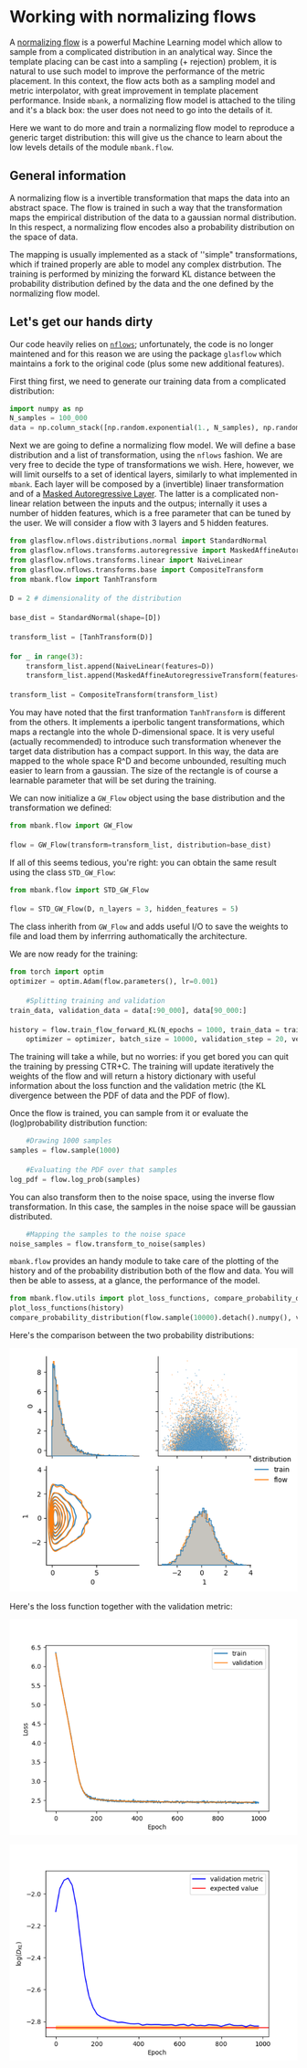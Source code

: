 Working with normalizing flows
==============================

A [normalizing flow](https://arxiv.org/abs/1912.02762) is a powerful Machine Learning model which allow to sample from a complicated distribution in an analytical way. Since the template placing can be cast into a sampling (+ rejection) problem, it is natural to use such model to improve the performance of the metric placement.
In this context, the flow acts both as a sampling model and metric interpolator, with great improvement in template placement performance.
Inside `mbank`, a normalizing flow model is attached to the tiling and it's a black box: the user does not need to go into the details of it.

Here we want to do more and train a normalizing flow model to reproduce a generic target distribution: this will give us the chance to learn about the low levels details of the module `mbank.flow`.

## General information

A normalizing flow is a invertible transformation that maps the data into an abstract space. The flow is trained in such a way that the transformation maps the empirical distribution of the data to a gaussian normal distribution.
In this respect, a normalizing flow encodes also a probability distribution on the space of data.

The mapping is usually implemented as a stack of ''simple" transformations, which if trained properly are able to model any complex distrbution.
The training is performed by minizing the forward KL distance between the probability distribution defined by the data and the one defined by the normalizing flow model.

## Let's get our hands dirty

Our code heavily relies on [`nflows`](https://github.com/bayesiains/nflows/tree/master); unfortunately, the code is no longer maintened and for this reason we are using the package `glasflow` which maintains a fork to the original code (plus some new additional features).

First thing first, we need to generate our training data from a complicated distribution:

```Python
import numpy as np
N_samples = 100_000
data = np.column_stack([np.random.exponential(1., N_samples), np.random.normal(0,1,N_samples)])
```

Next we are going to define a normalizing flow model. We will define a base distribution and a list of transformation, using the `nflows` fashion.
We are very free to decide the type of transformations we wish. Here, however, we will limit ourselfs to a set of identical layers, similarly to what implemented in `mbank`. Each layer will be composed by a (invertible) linaer transformation and of a [Masked Autoregressive Layer](https://arxiv.org/abs/1502.03509). The latter is a complicated non-linear relation between the inputs and the outpus; internally it uses a number of hidden features, which is a free parameter that can be tuned by the user.
We will consider a flow with 3 layers and 5 hidden features.

```Python
from glasflow.nflows.distributions.normal import StandardNormal
from glasflow.nflows.transforms.autoregressive import MaskedAffineAutoregressiveTransform
from glasflow.nflows.transforms.linear import NaiveLinear
from glasflow.nflows.transforms.base import CompositeTransform
from mbank.flow import TanhTransform

D = 2 # dimensionality of the distribution

base_dist = StandardNormal(shape=[D])
		
transform_list = [TanhTransform(D)]

for _ in range(3):
	transform_list.append(NaiveLinear(features=D))
	transform_list.append(MaskedAffineAutoregressiveTransform(features=D, hidden_features=5))

transform_list = CompositeTransform(transform_list)
```

You may have noted that the first tranformation `TanhTransform` is different from the others. It implements a iperbolic tangent transformations, which maps a rectangle into the whole D-dimensional space. It is very useful (actually recommended) to introduce such transformation whenever the target data distribution has a compact support. In this way, the data are mapped to the whole space R^D and become unbounded, resulting much easier to learn from a gaussian. The size of the rectangle is of course a learnable parameter that will be set during the training.

We can now initialize a `GW_Flow` object using the base distribution and the transformation we defined:

```Python
from mbank.flow import GW_Flow

flow = GW_Flow(transform=transform_list, distribution=base_dist)
```

If all of this seems tedious, you're right: you can obtain the same result using the class `STD_GW_Flow`:

```Python
from mbank.flow import STD_GW_Flow

flow = STD_GW_Flow(D, n_layers = 3, hidden_features = 5)
```
The class inherith from `GW_Flow` and adds useful I/O to save the weights to file and load them by inferrring authomatically the architecture.


We are now ready for the training:

```Python
from torch import optim
optimizer = optim.Adam(flow.parameters(), lr=0.001)

	#Splitting training and validation
train_data, validation_data = data[:90_000], data[90_000:]

history = flow.train_flow_forward_KL(N_epochs = 1000, train_data = train_data, validation_data = validation_data,
	optimizer = optimizer, batch_size = 10000, validation_step = 20, verbose = True)	
```

The training will take a while, but no worries: if you get bored you can quit the training by pressing CTR+C.
The training will update iteratively the weights of the flow and will return a history dictionary with useful information about the loss function and the validation metric (the KL divergence between the PDF of data and the PDF of flow).

Once the flow is trained, you can sample from it or evaluate the (log)probability distribution function:

```Python
	#Drawing 1000 samples
samples = flow.sample(1000)

	#Evaluating the PDF over that samples
log_pdf = flow.log_prob(samples)
```

You can also transform then to the noise space, using the inverse flow transformation. In this case, the samples in the noise space will be gaussian distributed.

```Python
	#Mapping the samples to the noise space
noise_samples = flow.transform_to_noise(samples)
```

`mbank.flow` provides an handy module to take care of the plotting of the history and of the probability distribution both of the flow and data. You will then be able to assess, at a glance, the performance of the model.

```Python
from mbank.flow.utils import plot_loss_functions, compare_probability_distribution
plot_loss_functions(history)
compare_probability_distribution(flow.sample(10000).detach().numpy(), validation_data, show = True)
```

Here's the comparison between the two probability distributions:

![](../img/flow_tutorial.png)

Here's the loss function together with the validation metric:

![](../img/loss.png)

![](../img/validation_metric.png)






















